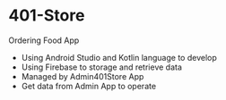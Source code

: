 # 401-Store
Ordering Food App

- Using Android Studio and Kotlin language to develop
- Using Firebase to storage and retrieve data
- Managed by Admin401Store App
- Get data from Admin App to operate
